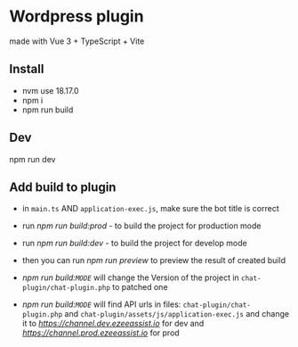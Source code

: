 # Wordpress plugin
made with Vue 3 + TypeScript + Vite

## Install

- nvm use 18.17.0
- npm i
- npm run build

## Dev
npm run dev

## Add build to plugin
- in `main.ts` AND `application-exec.js`, make sure the bot title is correct 
- run *npm run build:prod* - to build the project for production mode
- run *npm run build:dev* - to build the project for develop mode
- then you can run *npm run preview* to preview the result of created build

 - *npm run build:`MODE`* will change the Version of the project in `chat-plugin/chat-plugin.php` to patched one

 - *npm run build:`MODE`* will find API urls in files: `chat-plugin/chat-plugin.php` and `chat-plugin/assets/js/application-exec.js`
    and change it to *https://channel.dev.ezeeassist.io* for dev and *https://channel.prod.ezeeassist.io* for prod
